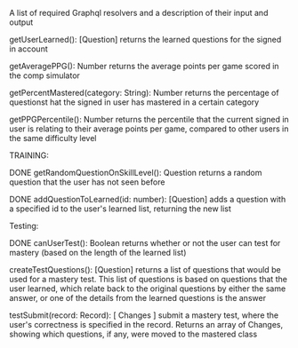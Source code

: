 
A list of required Graphql resolvers and a description of their input and output


getUserLearned(): [Question]
returns the learned questions for the signed in account


getAveragePPG(): Number
returns the average points per game scored in the comp simulator


getPercentMastered(category: String): Number
returns the percentage of questionst hat the signed in user has mastered in a certain category


getPPGPercentile(): Number
returns the percentile that the current signed in user is relating to their average points per game, compared to other users in the same difficulty level



TRAINING:


DONE getRandomQuestionOnSkillLevel(): Question
returns a random question that the user has not seen before

DONE addQuestionToLearned(id: number): [Question]
adds a question with a specified id to the user's learned list, returning the new list


Testing:


DONE canUserTest(): Boolean
returns whether or not the user can test for mastery (based on the length of the learned list)

createTestQuestions(): [Question]
returns a list of questions that would be used for a mastery test. This list of questions is based on questions that the user learned, which relate back to the original questions by either the same answer, or one of the details from the learned questions is the answer

testSubmit(record: Record): [ Changes ]
submit a mastery test, where the user's correctness is specified in the record. Returns an array of Changes, showing which questions, if any, were moved to the mastered class


